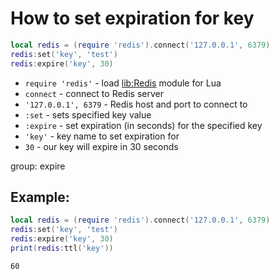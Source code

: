 # How to set expiration for key

```lua
local redis = (require 'redis').connect('127.0.0.1', 6379)
redis:set('key', 'test')
redis:expire('key', 30)
```

- `require 'redis'` - load [lib:Redis](https://onelinerhub.com/lua-redis/how-to-install-lua-redis-module) module for Lua
- `connect` - connect to Redis server
- `'127.0.0.1', 6379` - Redis host and port to connect to
- `:set` - sets specified key value
- `:expire` - set expiration (in seconds) for the specified key
- `'key'` - key name to set expiration for
- `30` - our key will expire in 30 seconds

group: expire

## Example: 
```lua
local redis = (require 'redis').connect('127.0.0.1', 6379)
redis:set('key', 'test')
redis:expire('key', 30)
print(redis:ttl('key'))
```
```
60

```

